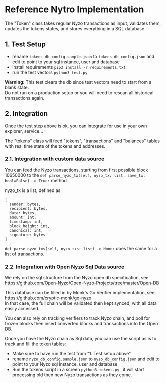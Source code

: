 # Reference Nytro Implementation

The "Token" class takes regular Nyzo transactions as input, validates them, updates the tokens states, and stores everything in a SQL database.

## 1. Test Setup

- rename `tokens_db_config.sample.json` to `tokens_db_config.json` and edit to point to your sql instance, user and database  
- install requirements `pip3 install -r requirements.txt`
- run the test vectors `python3 test.py`


**Warning:** This test clears the db since test vectors need to start from a blank state.  
Do not run on a production setup or you will need to rescan all historical transactions again. 

## 2. Integration

Once the test step above is ok, you can integrate for use in your own explorer, service...  

The "tokens" class will feed "tokens", "transactions" and "balances" tables with real time state of the tokens and addresses.


### 2.1. Integration with custom data source 

You can feed the Nyzo transactions, starting from first possible block 10650000 to the 
`def parse_nyzo_tx(self, nyzo_tx: list, save_tx: bool=False) -> True:` method

nyzo_tx is a list, defined as 
```
[
  sender: bytes, 
  recipient: bytes, 
  data: bytes, 
  amount: int, 
  timestamp: int, 
  block_height: int, 
  canonical: int, 
  signature: bytes
]
```

`def parse_nyzo_txs(self, nyzo_txs: list) -> None:` does the same for a list of transactions.


### 2.2. Integration with Open Nyzo Sql Data source

We rely on the sql structure from the Nyzo open db specification, see https://github.com/Open-Nyzo/Open-Nyzo-Projects/tree/master/Open-DB

This database can be filled in by Monk's Go Verifier implementation, see https://github.com/cryptic-monk/go-nyzo  
In that case, the full chain will be validated then kept synced, with all data easily accessed.

You can also rely on tracking verifiers to track Nyzo chain, and poll for frozen blocks then insert converted blocks and transactions into the Open DB. 

Once you have the Nyzo chain as Sql data, you can use the script as is to track and fill the token tables: 

- Make sure to have run the test from "1. Test setup above"
- rename `nyzo_db_config.sample.json` to `nyzo_db_config.json` and edit to point to your Nyzo sql instance, user and database
- Run the tokens script in a screen `python3 tokens.py` , it will start processing old then new Nyzo transactions as they come.



 

   

